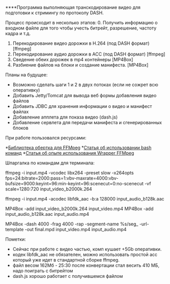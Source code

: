 ****Программа выполняющая транскодирование видео для подготовки к стримингу по протоколу DASH.

Процесс происходит в несколько этапов:
0. Получить информацию о входном файле для того чтобы учесть битрейт, разрешение, частоту кадра и т.д.
1. Перекодирование видео дорожки в H.264 (под DASH формат) [ffmpeg]
2. Перекодирование аудио дорожки в ACC (под DASH формат) [ffmpeg]
3. Сведение обеих дорожек в mp4 контейнеры  [MP4Box]
4. Разбиение файлов на блоки и создание манифеста. [MP4Box]

Планы на будущее:
- Возможно сделать шаги 1 и 2 в двух потоках (если не сожрет всю оперативку)
- Добавить Jetty/Tomcat для вывода веб формы добавления видео файлов
- Добавить JDBC для хранения информации о видео и манифест файлах
- Добавление апплета для показа видео (dash.js)
- Добавление сервлета для передачи манифеста и сгенерированных блоков

При работе пользовался ресурсами:

*[Библиотека обертка для FFMpeg](https://github.com/bramp/ffmpeg-cli-wrapper)
*[Статья об использовании bash команд](http://itmultimedia.ru/sozdanie-kontenta-mpeg-dash-s-pomoshhyu-mp4box-i-ffmpeg/)
*[Статья об опыте использования Wrapper FFMpeg](https://ru.smedialink.com/razrabotka/ffmpeg-i-ego-vrapper-dlya-java/)


Шпаргалка по командам для терминала:

ffmpeg -i input.mp4 -vcodec libx264 -preset slow -x264opts fps=24:bitrate=2000:pass=1:vbv-maxrate=4000:vbv-bufsize=9000:keyint=96:min-keyint=96:scenecut=0:no-scenecut -vf scale=1280:720 input_video_b2000k.264

ffmpeg -i input.mp4 -acodec libfdk_aac -b:a 128000 input_audio_b128k.aac

MP4Box -add input_video_b2000k.264 input_video.mp4
MP4Box -add input_audio_b128k.aac input_audio.mp4

MP4Box -dash 4000 -frag 4000 -rap -segment-name %s/seg_ -url-template -out final.mpd input_video.mp4 input_audio.mp4

Пометки: 
- Сейчас при работе с видео частью, комп кушает +5Gb оперативки.
- кодек libfdk_aac не обязателен, можно использовать простой acc который уже идет в стандартной сборке ffmpeg.
- файл весом 162Мб - 25:30 после конвертации стал весить 410 МБ, надо поиграть с битрейтом
- dash.js хорошо работает с получившемся файлом